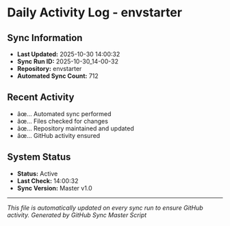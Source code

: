 ﻿# Daily Activity Log - envstarter

## Sync Information
- **Last Updated:** 2025-10-30 14:00:32
- **Sync Run ID:** 2025-10-30_14-00-32
- **Repository:** envstarter
- **Automated Sync Count:** 712

## Recent Activity
- âœ… Automated sync performed
- âœ… Files checked for changes
- âœ… Repository maintained and updated
- âœ… GitHub activity ensured

## System Status
- **Status:** Active
- **Last Check:** 14:00:32
- **Sync Version:** Master v1.0

---
*This file is automatically updated on every sync run to ensure GitHub activity.*
*Generated by GitHub Sync Master Script*
